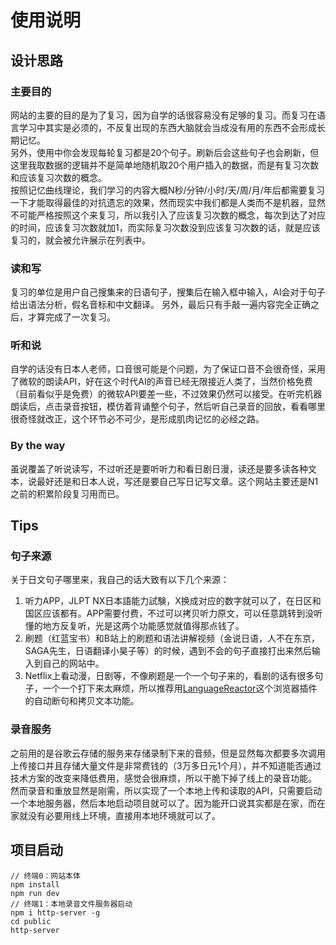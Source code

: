 # 使用说明
## 设计思路
### 主要目的
网站的主要的目的是为了复习，因为自学的话很容易没有足够的复习。而复习在语言学习中其实是必须的，不反复出现的东西大脑就会当成没有用的东西不会形成长期记忆。<br/>
另外，使用中你会发现每轮复习都是20个句子。刷新后会这些句子也会刷新，但这里我取数据的逻辑并不是简单地随机取20个用户插入的数据，而是有复习次数和应该复习次数的概念。<br/>
按照记忆曲线理论，我们学习的内容大概N秒/分钟/小时/天/周/月/年后都需要复习一下才能取得最佳的对抗遗忘的效果，然而现实中我们都是人类而不是机器，显然不可能严格按照这个来复习，所以我引入了应该复习次数的概念，每次到达了对应的时间，应该复习次数就加1，而实际复习次数没到应该复习次数的话，就是应该复习的，就会被允许展示在列表中。

### 读和写
复习的单位是用户自己搜集来的日语句子，搜集后在输入框中输入，AI会对于句子给出语法分析，假名音标和中文翻译。
另外，最后只有手敲一遍内容完全正确之后，才算完成了一次复习。

### 听和说
自学的话没有日本人老师，口音很可能是个问题，为了保证口音不会很奇怪，采用了微软的朗读API，好在这个时代AI的声音已经无限接近人类了，当然价格免费（目前看似乎是免费）的微软API要差一些，不过效果仍然可以接受。在听完机器朗读后，点击录音按钮，模仿着背诵整个句子，然后听自己录音的回放，看看哪里很奇怪就改正，这个环节必不可少，是形成肌肉记忆的必经之路。

### By the way
虽说覆盖了听说读写，不过听还是要听听力和看日剧日漫，读还是要多读各种文本，说最好还是和日本人说，写还是要自己写日记写文章。这个网站主要还是N1之前的积累阶段复习用而已。
## Tips
### 句子来源
关于日文句子哪里来，我自己的话大致有以下几个来源：
1. 听力APP，JLPT NX日本語能力試験，X换成对应的数字就可以了，在日区和国区应该都有。APP需要付费，不过可以拷贝听力原文，可以任意跳转到没听懂的地方反复听，光是这两个功能感觉就值得那点钱了。
2. 刷题（红蓝宝书）和B站上的刷题和语法讲解视频（金说日语，人不在东京，SAGA先生，日语翻译小昊子等）的时候，遇到不会的句子直接打出来然后输入到自己的网站中。
3. Netflix上看动漫，日剧等，不像刷题是一个一个句子来的，看剧的话有很多句子，一个一个打下来太麻烦，所以推荐用[LanguageReactor](https://www.languagereactor.com)这个浏览器插件的自动断句和拷贝文本功能。
### 录音服务
之前用的是谷歌云存储的服务来存储录制下来的音频，但是显然每次都要多次调用上传接口并且存储大量文件是非常费钱的（3万多日元1个月），并不知道能否通过技术方案的改变来降低费用，感觉会很麻烦，所以干脆下掉了线上的录音功能。<br/>
然而录音和重放显然是刚需，所以实现了一个本地上传和读取的API，只需要启动一个本地服务器，然后本地启动项目就可以了。因为能开口说其实都是在家，而在家就没有必要用线上环境，直接用本地环境就可以了。<br/>

## 项目启动
```
// 终端0：网站本体
npm install 
npm run dev
// 终端1：本地录音文件服务器启动
npm i http-server -g
cd public
http-server
```
